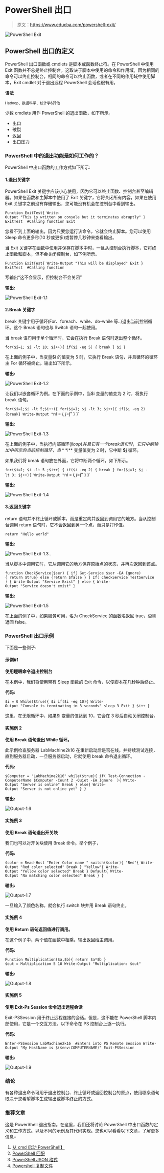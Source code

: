 # PowerShell 出口

> 原文：<https://www.educba.com/powershell-exit/>

![PowerShell Exit](img/85bdb46bb1ac2df60bad1324a4d23524.png)



## PowerShell 出口的定义

PowerShell 出口函数或 cmdlets 是脚本或函数终止符。在 PowerShell 中使用 Exit 函数并不总是终止控制台，这取决于脚本中使用的命令和作用域，因为相同的命令可以终止控制台，相同的命令可以终止函数，或者在不同的作用域中使用脚本，Exit cmdlet 对于退出远程 PowerShell 会话也很有用。

**语法**

<small>Hadoop、数据科学、统计学&其他</small>

少数 cmdlets 用作 PowerShell 的退出函数，如下所示。

*   出口
*   破裂
*   返回
*   出口压力

### PowerShell 中的退出功能是如何工作的？

PowerShell 中出口函数的工作方式如下所示:

#### 1.退出关键字

PowerShell Exit 关键字应该小心使用，因为它可以终止函数、控制台甚至编辑器。如果在函数和主脚本中使用了 Exit 关键字，它将关闭所有内容，如果在使用 Exit 关键字之前没有存储输出，您可能没有机会在控制台中看到输出。

`Function ExitTest{
Write-Output "This is written on console but it terminates abruptly"
}
ExitTest  #Calling function
Exit`

您看不到上面的输出，因为只要您运行该命令，它就会终止脚本。您可以使用 Sleep 命令更多秒(10 秒或更多)或暂停几秒钟来查看输出。

当 Exit 关键字在函数中使用并保存在脚本中时，一旦从控制台执行脚本，它将终止函数和脚本，但不会关闭控制台，如下例所示。

`Function ExitTest{
Write-Output "This will be displayed"
Exit
}
ExitTest  #Calling function`

写输出“这不会显示，但控制台不会关闭”

**输出:**

![PowerShell Exit-1.1](img/270dbd736a6ea0d3d16a0e0396c33f68.png)



#### 2.Break 关键字

break 关键字用于循环(For、foreach、while、do-while 等..)退出当前控制循环。这个 Break 语句也与 Switch 语句一起使用。

当 break 语句用于单个循环时，它会在执行 Break 语句时退出整个循环。

`for($i=1; $i -lt 10; $i++){
if($i -eq 5) { break }
$i
}`

在上面的例子中，当变量$i 的值变为 5 时，它执行 Break 语句，并且循环的循环主 For 循环被终止。输出如下所示。

**输出:**

![PowerShell Exit-1.2](img/24a60d413f3d8ab3e01184f36e6a1899.png)



让我们以嵌套循环为例。在下面的示例中，当$i 变量的值变为 2 时，将执行 break 语句。

`for($i=1;$i -lt 5;$i++){
for($j=1; $j -lt 3; $j++){
if($i -eq 2){break}
Write-Output "`ni = $i, j=$j"
}
}`

**输出:**

![PowerShell Exit-1.3](img/66b2beb9d97b0bad65db91bc5a5635fd.png)



在上面的例子中，当执行内部循环($j loop)并且它有一个 break 语句时，它只中断输出中所示的当前控制循环，当 **$i** 变量值变为 2 时，它中断 **$j** 循环。

如果我们将 break 语句放在外面，它将中断两个循环，如下所示。

`for($i=1; $i -lt 5 ;$i++) {
if($i -eq 2) { break }
for($j=1; $j -lt 3; $j++){
Write-Output "`ni = $i, j=$j"
}
}`

**输出:**

![PowerShell Exit-1.4](img/4dc90fd4074ea9eff5b8568c7e5c1f68.png)



#### 3.返回关键字

return 语句并不终止循环或脚本，而是重定向并返回到调用它的地方。当从控制台调用 return 语句时，它不会返回到另一个点，而只是打印值。

`return "Hello world"`

**输出:**

![PowerShell Exit-1.3..](img/0d5a0c4394e853f22d62e2282607b6dd.png)



当从脚本中调用它时，它从调用它的地方保存原始点的状态，并再次返回到该点。

`function CheckService($ser) {
if( Get-Service $ser -EA Ignore){ return $true}
else {return $false }
}
If( CheckService TestService ) {
Write-Output "Service Exist"
}
else { Write-Output "Service doesn't exist" }`

**输出:**

![PowerShell Exit-1.5](img/6b47b22f16a5089e40490811377b2904.png)



在上面的例子中，如果服务可用，名为 CheckService 的函数名返回 true，否则返回 false。

### PowerShell 出口示例

下面是一些例子:

#### 示例#1

**使用睡眠命令退出控制台**

在本例中，我们将使用带有 Sleep 函数的 Exit 命令，以便脚本在几秒钟后终止。

**代码:**

`$i = 0
While($true){
$i
if($i -eq 10){
Write-Output "Console is terminating in 3 seconds"
sleep 3
Exit
}
$i++
}`

这里，在无限循环中，如果$i 变量的值达到 10，它会在 3 秒后自动关闭控制台。

#### 实施例 2

**使用 Break 语句退出 While 循环。**

此示例检查服务器 LabMachine2k16 在重新启动后是否在线，并持续测试连接，直到服务器启动，一旦服务器启动，它就使用 break 命令退出循环。

**代码:**

`$Computer = "LabMachine2k16"
while($true){
if( Test-Connection -ComputerName $Computer -Count 2 -Quiet -EA Ignore  ){
Write-Output "Server is online"
Break
}
else{
Write-Output "Server is not online yet"
}
}`

**输出:**

![Output-1.6](img/2d06e35567c081e9ec135e72c892fd8d.png)



#### 实施例 3

**使用 Break 语句退出开关块**

我们也可以对开关块使用 Break 命令。举个例子，

**代码:**

`$color = Read-Host "Enter Color name "
switch($color){
"Red"{
Write-Output "Red color selected"
Break
}
"Yellow"{
Write-Output "Yellow color selected"
Break
}
Default{
Write-Output "No matching color selected"
Break
}
}`

**输出:**

![Output-1.7](img/8f0eb12ee23ce13c66dd13dc074566d9.png)



一旦输入了颜色名称，就会执行 switch 块并用 Break 语句终止。

#### 实施例 4

**使用 Return 语句返回值进行调用。**

在这个例子中，两个值在函数中相乘，输出返回给主调用。

**代码:**

`Function Multiplication($a,$b){
return $a*$b
}
$out = Multiplication 5 10
Write-Output "Multiplication: $out"`

**输出:**

![Output-1.8](img/36964c253b12da2d5dc67ef30a4ac850.png)



#### 实施例 5

**使用 Exit-Ps Session 命令退出远程会话**

Exit-PSSession 用于终止远程连接的会话。但是，这不能在 PowerShell 脚本内部使用，它是一个交互方法。以下命令在 PS 控制台上逐一执行。

**代码:**

`Enter-PSSession LabMachine2k16  #Enters into PS Remote Session
Write-Output "My HostName is $($env:COMPUTERNAME)"
Exit-PSSession`

**输出:**

![Output-1.9](img/12f3f1a3264d1cb4d42669ced3ae4702.png)



### 结论

有各种退出命令可用于退出控制台、终止循环或返回控制台的原点，使用哪条语句取决于您希望脚本生成输出或脚本终止的方式。

### 推荐文章

这是 PowerShell 退出指南。在这里，我们还将讨论 PowerShell 中出口函数的定义和工作方式。以及不同的示例及其代码实现。您也可以看看以下文章，了解更多信息–

1.  [从 cmd 启动 PowerShell】](https://www.educba.com/start-powershell-from-cmd/)
2.  [PowerShell 匹配](https://www.educba.com/powershell-match/)
3.  [PowerShell JSON 格式](https://www.educba.com/powershell-json-format/)
4.  [Powershell 复制文件](https://www.educba.com/powershell-copy-file/)





